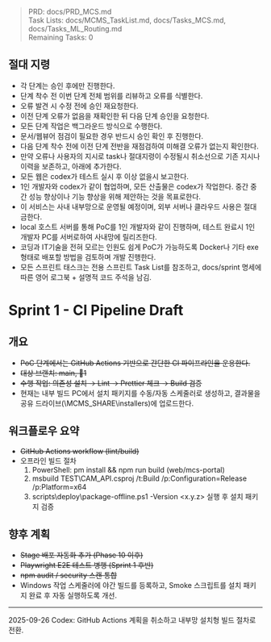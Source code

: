 > PRD: docs/PRD_MCS.md  
> Task Lists: docs/MCMS_TaskList.md, docs/Tasks_MCS.md, docs/Tasks_ML_Routing.md  
> Remaining Tasks: 0

## 절대 지령
- 각 단계는 승인 후에만 진행한다.
- 단계 착수 전 이번 단계 전체 범위를 리뷰하고 오류를 식별한다.
- 오류 발견 시 수정 전에 승인 재요청한다.
- 이전 단계 오류가 없음을 재확인한 뒤 다음 단계 승인을 요청한다.
- 모든 단계 작업은 백그라운드 방식으로 수행한다.
- 문서/웹뷰어 점검이 필요한 경우 반드시 승인 확인 후 진행한다.
- 다음 단계 착수 전에 이전 단계 전반을 재점검하여 미해결 오류가 없는지 확인한다.
- 만약 오류나 사용자의 지시로 task나 절대지령이 수정될시 취소선으로 기존 지시나 이력을 보존하고, 아래에 추가한다.
- 모든 웹은 codex가 테스트 실시 후 이상 없을시 보고한다.
- 1인 개발자와 codex가 같이 협업하며, 모든 산출물은 codex가 작업한다. 중간 중간 성능 향상이나 기능 향상을 위해 제안하는 것을 목표로한다.
- 이 서비스는 사내 내부망으로 운영될 예정이며, 외부 서버나 클라우드 사용은 절대 금한다.
- local 호스트 서버를 통해 PoC를 1인 개발자와 같이 진행하며, 테스트 완료시 1인 개발자 PC를 서버로하여 사내망에 릴리즈한다.
- 코딩과 IT기술을 전혀 모르는 인원도 쉽게 PoC가 가능하도록 Docker나 기타 exe 형태로 배포할 방법을 검토하며 개발 진행한다.
- 모든 스프린트 태스크는 전용 스프린트 Task List를 참조하고, docs/sprint 명세에 따른 영어 로그북 + 설명적 코드 주석을 남김.
# Sprint 1 - CI Pipeline Draft

## 개요
- ~~PoC 단계에서는 GitHub Actions 기반으로 간단한 CI 파이프라인을 운용한다.~~
- ~~대상 브랜치: main, 1~~
- ~~수행 작업: 의존성 설치 → Lint → Prettier 체크 → Build 검증~~
- 현재는 내부 빌드 PC에서 설치 패키지를 수동/자동 스케줄러로 생성하고, 결과물을 공유 드라이브(\\MCMS_SHARE\\installers)에 업로드한다.

## 워크플로우 요약
- ~~GitHub Actions workflow (lint/build)~~
- 오프라인 빌드 절차
  1. PowerShell: 
pm install && npm run build (web/mcs-portal)
  2. msbuild TEST\CAM_API.csproj /t:Build /p:Configuration=Release /p:Platform=x64
  3. scripts\deploy\package-offline.ps1 -Version <x.y.z> 실행 후 설치 패키지 검증

## 향후 계획
- ~~Stage 배포 자동화 추가 (Phase 10 이후)~~
- ~~Playwright E2E 테스트 병행 (Sprint 1 후반)~~
- ~~npm audit / security 스캔 통합~~
- Windows 작업 스케줄러에 야간 빌드를 등록하고, Smoke 스크립트를 설치 패키지 완료 후 자동 실행하도록 개선.

---
2025-09-26 Codex: GitHub Actions 계획을 취소하고 내부망 설치형 빌드 절차로 전환.

